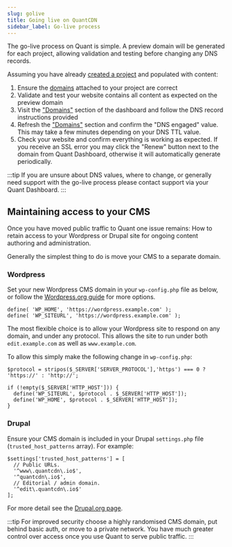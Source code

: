 ```yaml
---
slug: golive
title: Going live on QuantCDN
sidebar_label: Go-live process
---
```


The go-live process on Quant is simple. A preview domain will be generated for each project, allowing validation and testing before changing any DNS records.

Assuming you have already [created a project](/docs/welcome) and populated with content:

1. Ensure the [domains](/docs/dashboard/domains) attached to your project are correct
2. Validate and test your website contains all content as expected on the preview domain
3. Visit the ["Domains"](https://dashboard.quantcdn.io/domains) section of the dashboard and follow the DNS record instructions provided
4. Refresh the ["Domains"](https://dashboard.quantcdn.io/domains) section and confirm the "DNS engaged" value. This may take a few minutes depending on your DNS TTL value.
5. Check your website and confirm everything is working as expected. If you receive an SSL error you may click the "Renew" button next to the domain from Quant Dashboard, otherwise it will automatically generate periodically.

:::tip
If you are unsure about DNS values, where to change, or generally need support with the go-live process please contact support via your Quant Dashboard.
:::

## Maintaining access to your CMS

Once you have moved public traffic to Quant one issue remains: How to retain access to your Wordpress or Drupal site for ongoing content authoring and administration.

Generally the simplest thing to do is move your CMS to a separate domain.

### Wordpress

Set your new Wordpress CMS domain in your `wp-config.php` file as below, or follow the [Wordpress.org guide](https://wordpress.org/support/article/changing-the-site-url/) for more options.

```
define( 'WP_HOME', 'https://wordpress.example.com' );
define( 'WP_SITEURL', 'https://wordpress.example.com' );
```

The most flexible choice is to allow your Wordpress site to respond on any domain, and under any protocol. This allows the site to run under both `edit.example.com` as well as `www.example.com`.

To allow this simply make the following change in `wp-config.php`:
```
$protocol = stripos($_SERVER['SERVER_PROTOCOL'],'https') === 0 ? 'https://' : 'http://';

if (!empty($_SERVER['HTTP_HOST'])) {
  define('WP_SITEURL', $protocol . $_SERVER['HTTP_HOST']);
  define('WP_HOME', $protocol . $_SERVER['HTTP_HOST']);
}
```


### Drupal

Ensure your CMS domain is included in your Drupal `settings.php` file (`trusted_host_patterns` array). For example:
```
$settings['trusted_host_patterns'] = [
  // Public URLs.
  '^www\.quantcdn\.io$',
  '^quantcdn\.io$',
  // Editorial / admin domain.
  '^edit\.quantcdn\.io$'
];
```

For more detail see the [Drupal.org page](https://www.drupal.org/docs/installing-drupal/trusted-host-settings).


:::tip
For improved security choose a highly randomised CMS domain, put behind basic auth, or move to a private network. You have much greater control over access once you use Quant to serve public traffic.
:::
